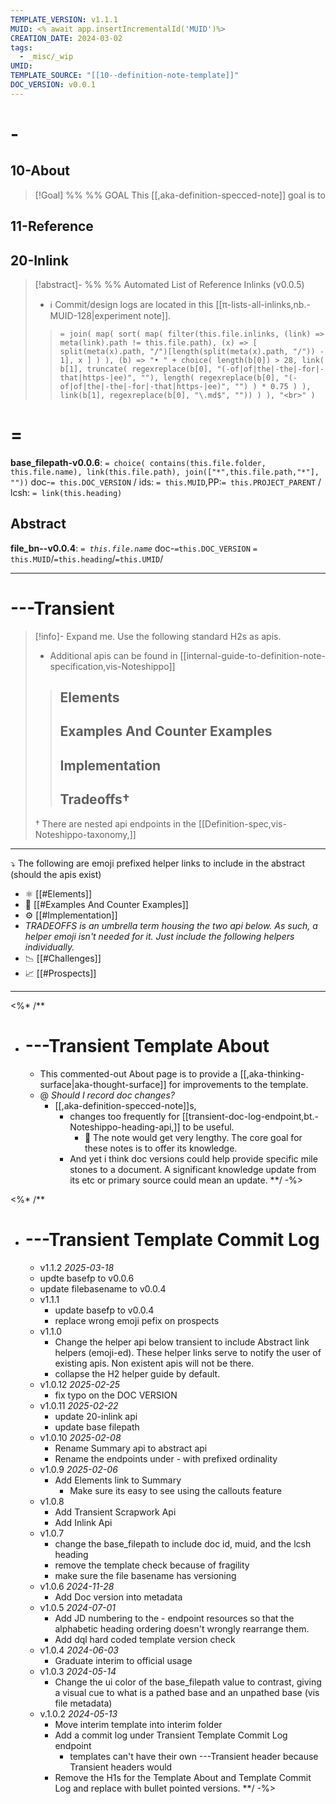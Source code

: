 ```yaml
---
TEMPLATE_VERSION: v1.1.1
MUID: <% await app.insertIncrementalId('MUID')%>
CREATION_DATE: 2024-03-02
tags:
  - _misc/_wip
UMID: 
TEMPLATE_SOURCE: "[[10--definition-note-template]]"
DOC_VERSION: v0.0.1
---
```



# -
## 10-About

> [!Goal] %%  %% GOAL
> This [[,aka-definition-specced-note]] goal is to 


## 11-Reference


## 20-Inlink

> [!abstract]- %%  %% Automated List of Reference Inlinks (v0.0.5)
> * ℹ Commit/design logs are located in this [[π-lists-all-inlinks,nb.-MUID-128|experiment note]]. 
> > `= join( map( sort( map( filter(this.file.inlinks, (link) => meta(link).path != this.file.path), (x) => [ split(meta(x).path, "/")[length(split(meta(x).path, "/")) - 1], x ] ) ), (b) => "• " + choice( length(b[0]) > 28, link( b[1], truncate( regexreplace(b[0], "(-of|of|the|-the|-for|-that|https-|ee)", ""), length( regexreplace(b[0], "(-of|of|the|-the|-for|-that|https-|ee)", "") ) * 0.75 ) ), link(b[1], regexreplace(b[0], "\.md$", "")) ) ), "<br>" )`


# =

**base_filepath-v0.0.6**: `= choice( contains(this.file.folder, this.file.name), link(this.file.path), join(["*",this.file.path,"*"], ""))` doc-`= this.DOC_VERSION` / ids: `= this.MUID`,PP:`= this.PROJECT_PARENT` / lcsh: `= link(this.heading)`

## Abstract

**file_bn--v0.0.4**: *`= this.file.name`* doc-`=this.DOC_VERSION` `= this.MUID`/`=this.heading`/`=this.UMID`/











---

# ---Transient

> [!info]- Expand me. Use the following standard H2s as apis.
> * Additional apis can be found in [[internal-guide-to-definition-note-specification,vis-Noteshippo]]
> > ## Elements 
> > ## Examples And Counter Examples
> > ## Implementation
> > ## Tradeoffs†
> † There are nested api endpoints in the [[Definition-spec,vis-Noteshippo-taxonomy,]]

---

⤵ The following are emoji prefixed helper links to include in the abstract (should the apis exist)
- ⚛ [[#Elements]]
- 🔎 [[#Examples And Counter Examples]]
- ⚙ [[#Implementation]]
- *TRADEOFFS is an umbrella term housing the two api below. As such, a helper emoji isn't needed for it. Just include the following helpers individually.*
- 📉 [[#Challenges]]
- 📈 [[#Prospects]]
---



<%* /** 
- # ---Transient Template About
  - This commented-out About page is to provide a [[,aka-thinking-surface|aka-thought-surface]] for improvements to the template.
  - @ *Should I record doc changes?*
    - [[,aka-definition-specced-note]]s,
      - changes too frequently for  [[transient-doc-log-endpoint,bt.-Noteshippo-heading-api,]] to be useful. 
        - 🤔 The note would get very lengthy. The core goal for these notes is to offer its knowledge.
      - And yet i think doc versions could help provide specific mile stones to a document. A significant knowledge update from its etc or primary source could mean an update.
**/ -%>

<%* /** 
- # ---Transient Template Commit Log
  - v1.1.2 *2025-03-18*
  - updte basefp to v0.0.6
  - update filebasename to v0.0.4
  - v1.1.1
    - update basefp to v0.0.4
    - replace wrong emoji pefix on prospects
  - v1.1.0
    - Change the helper api below transient to include Abstract link helpers (emoji-ed). These helper links serve to notify the user of existing apis. Non existent apis will not be there.
    - collapse the H2 helper guide by default.
  - v1.0.12 *2025-02-25*
    - fix typo on the DOC VERSION
  - v1.0.11 *2025-02-22*
    - update 20-inlink api
    - update base filepath
  - v1.0.10 *2025-02-08*
    - Rename Summary api to abstract api
    - Rename the endpoints under - with prefixed ordinality
  - v1.0.9 *2025-02-06*
    - Add Elements link to Summary
      - Make sure its easy to see using the callouts feature
  - v1.0.8
    - Add Transient Scrapwork Api
    - Add Inlink Api
  - v1.0.7
    - change the base_filepath to include doc id, muid, and the lcsh heading
    - remove the template check because of fragility
    - make sure the file basename has versioning
  - v1.0.6 *2024-11-28*
    - Add Doc version into metadata
  - v1.0.5 *2024-07-01*
    - Add JD numbering to the - endpoint resources so that the alphabetic heading ordering doesn't wrongly rearrange them.
    - Add dql hard coded template version check 
  - v1.0.4 *2024-06-03*
    - Graduate interim to official usage
  - v1.0.3 *2024-05-14*
    - Change the ui color of the base_filepath value to contrast, giving a visual cue to what is a pathed base and an unpathed base (vis file metadata)
  - v.1.0.2 *2024-05-13*
    - Move interim template into interim folder
    - Add a commit log under Transient Template Commit Log endpoint
      - templates can't have their own ---Transient header because Transient headers would 
    - Remove the H1s for the Template About and Template Commit Log and replace with bullet pointed versions.
**/ -%>
